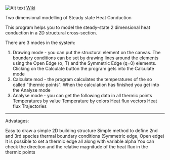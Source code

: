 
![Alt text](homepages/longwall_colored.png)
[Wiki](https://github.com/dallaszkorben/hu.akoel.hetram/wiki/2D-modelling-of-steady-state-heat-conduction)

Two dimensional modelling of Steady state Heat Conduction

This program helps you to model the steady-state 2 dimensional heat conduction in a 2D structural cross-section.

There are 3 modes in the system:

1. Drawing mode - you can put the structural element on the canvas. The boundary conditions can be set by drawing lines around the elements using the Open Edge (α, T) and the Symmetric Edge (q=0) elements. Clicking on the Calculate button the program gets into the Calculate mode
2. Calculate mod - the program calculates the temperatures of the so called "thermic points". When the calculation has finished you get into the Analyse mode
3. Analyse mode - you can get the following data in all thermic points
Temperatures by value
Temperature by colors
Heat flux vectors
Heat flux Trajectories
----
Advatages:

Easy to draw a simple 2D building structure
Simple method to define 2nd and 3rd species thermal boundary conditions (Symmetric edge, Open edge)
It is possible to set a thermic edge all along with variable alpha
You can check the direction and the relative magnitude of the heat flux in the thermic points
